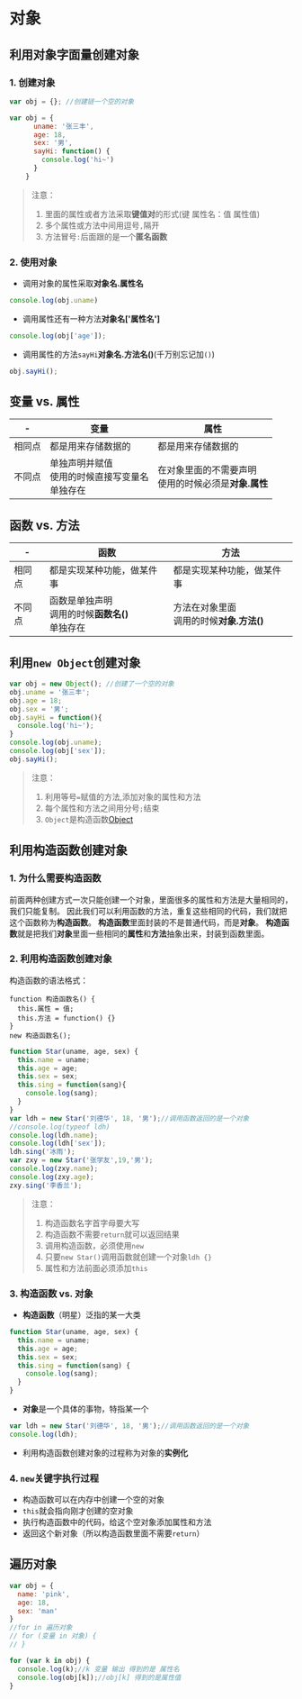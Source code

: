 # 对象
## 利用对象字面量创建对象
### 1. 创建对象
```javascript
var obj = {}; //创建链一个空的对象
```
```javascript
var obj = {
      uname: '张三丰',
      age: 18,
      sex: '男',
      sayHi: function() {
        console.log('hi~')
      }
    }
```
> 注意：
> 1. 里面的属性或者方法采取**键值对**的形式(键 属性名：值 属性值)
> 2. 多个属性或方法中间用逗号`,`隔开
> 3. 方法冒号`:`后面跟的是一个**匿名函数**
### 2. 使用对象
- 调用对象的属性采取**对象名.属性名**
```javascript
console.log(obj.uname)
```
- 调用属性还有一种方法**对象名['属性名']**
```javascript
console.log(obj['age']);
```
- 调用属性的方法`sayHi`**对象名.方法名()**(千万别忘记加`()`) 
```javascript
obj.sayHi();
```

## 变量 vs. 属性
-|变量| 属性
-| -| -
相同点| 都是用来存储数据的| 都是用来存储数据的
不同点| 单独声明并赋值<br>使用的时候直接写变量名<br>单独存在 | 在对象里面的不需要声明<br>使用的时候必须是**对象.属性**

## 函数 vs. 方法
-|函数| 方法
-| -| -
相同点| 都是实现某种功能，做某件事| 都是实现某种功能，做某件事
不同点| 函数是单独声明<br>调用的时候**函数名()**<br>单独存在| 方法在对象里面<br>调用的时候**对象.方法()**

## 利用`new Object`创建对象
```javascript
var obj = new Object(); //创建了一个空的对象
obj.uname = '张三丰';
obj.age = 18;
obj.sex = '男';
obj.sayHi = function(){
  console.log('hi~');
}
console.log(obj.uname);
console.log(obj['sex']);
obj.sayHi();
```
> 注意：<br>
> 1. 利用等号`=`赋值的方法,添加对象的属性和方法
> 2. 每个属性和方法之间用分号`;`结束
> 3. `Object`是构造函数[Object](https://developer.mozilla.org/zh-CN/docs/Web/JavaScript/Reference/Global_Objects/Object)

## 利用构造函数创建对象
### 1. 为什么需要构造函数
前面两种创建方式一次只能创建一个对象，里面很多的属性和方法是大量相同的，我们只能复制。
因此我们可以利用函数的方法，重复这些相同的代码，我们就把这个函数称为**构造函数**。
**构造函数**里面封装的不是普通代码，而是**对象**。
**构造函数**就是把我们**对象**里面一些相同的**属性**和**方法**抽象出来，封装到函数里面。
### 2. 利用构造函数创建对象
构造函数的语法格式：
```
function 构造函数名() {
  this.属性 = 值;
  this.方法 = function() {}
}
new 构造函数名();
```
```javascript
function Star(uname, age, sex) {
  this.name = uname;
  this.age = age;
  this.sex = sex;
  this.sing = function(sang){
    console.log(sang);
  }
}
var ldh = new Star('刘德华', 18, '男');//调用函数返回的是一个对象
//console.log(typeof ldh)
console.log(ldh.name);
console.log(ldh['sex']);
ldh.sing('冰雨');
var zxy = new Star('张学友',19,'男');
console.log(zxy.name);
console.log(zxy.age);
zxy.sing('李香兰');
```
> 注意：<br>
> 1. 构造函数名字首字母要大写
> 2. 构造函数不需要`return`就可以返回结果
> 3. 调用构造函数，必须使用`new`
> 4. 只要`new Star()`调用函数就创建一个对象`ldh {}`
> 5. 属性和方法前面必须添加`this`

### 3. 构造函数 vs. 对象
- **构造函数**（明星）泛指的某一大类
```javascript
function Star(uname, age, sex) {
  this.name = uname;
  this.age = age;
  this.sex = sex;
  this.sing = function(sang) {
    console.log(sang);
  }
}
```
- **对象**是一个具体的事物，特指某一个
```javascript
var ldh = new Star('刘德华', 18, '男');//调用函数返回的是一个对象
console.log(ldh);
```
- 利用构造函数创建对象的过程称为对象的**实例化**
### 4. `new`关键字执行过程
- 构造函数可以在内存中创建一个空的对象
- `this`就会指向刚才创建的空对象
- 执行构造函数中的代码，给这个空对象添加属性和方法
- 返回这个新对象（所以构造函数里面不需要`return`）

## 遍历对象
```javascript
var obj = {
  name: 'pink',
  age: 18,
  sex: 'man'
}
//for in 遍历对象
// for (变量 in 对象) {
// }

for (var k in obj) {
  console.log(k);//k 变量 输出 得到的是 属性名
  console.log(obj[k]);//obj[k] 得到的是属性值
}
```
